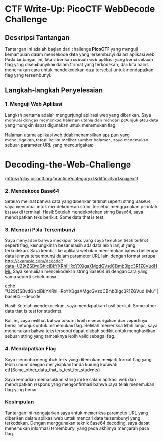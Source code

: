 # CTF Write-Up: PicoCTF WebDecode Challenge

## Deskripsi Tantangan
Tantangan ini adalah bagian dari challenge **PicoCTF**  yang menguji kemampuan dalam mendekode data yang tersembunyi dalam aplikasi web. Pada tantangan ini, kita diberikan sebuah web aplikasi yang berisi sebuah flag yang disembunyikan dalam format yang terkodekan, dan kita harus menemukan cara untuk mendekodekan data tersebut untuk mendapatkan flag yang tersembunyi.

## Langkah-langkah Penyelesaian

### 1. **Menguji Web Aplikasi**
Langkah pertama adalah mengunjungi aplikasi web yang diberikan. Saya memulai dengan memeriksa halaman utama dan mencari petunjuk atau data yang mungkin dapat digunakan untuk menemukan flag.

Halaman utama aplikasi web tidak menampilkan apa pun yang mencurigakan, tetapi ketika melihat sumber halaman, saya menemukan sebuah parameter URL yang mencurigakan:

# Decoding-the-Web-Challenge
(https://play.picoctf.org/practice?category=1&difficulty=1&page=1)


### 2. **Mendekode Base64**
Setelah melihat bahwa data yang diberikan terlihat seperti string Base64, saya mencoba untuk mendekodekan string tersebut menggunakan perintah `base64` di terminal.
Hasil: Setelah mendekodekan string Base64, saya mendapatkan teks berikut: Some data that is test.

### 3. Mencari Pola Tersembunyi
Saya menyadari bahwa meskipun teks yang saya temukan tidak terlihat seperti flag, kemungkinan besar masih ada data lebih lanjut yang terkodekan. Saya kembali ke aplikasi web dan menemukan bahwa beberapa data lainnya tersembunyi dalam parameter URL lain, dengan format serupa: http://example.com/decode?data=U29tZSBvdGhlciBkYXRhIHRoYXQgaXMgdGVzdCBmb3Igc3R1ZGVudHMu
Saya kemudian mendekodekan string Base64 ini dengan cara yang sama seperti sebelumnya.

echo "U29tZSBvdGhlciBkYXRhIHRoYXQgaXMgdGVzdCBmb3Igc3R1ZGVudHMu" | base64 --decode

Hasil: Setelah mendekodekan, saya mendapatkan hasil berikut: Some other data that is test for students.

Kali ini, saya melihat bahwa teks ini lebih mencurigakan dan sepertinya berisi petunjuk untuk menemukan flag. Setelah memeriksa lebih lanjut, saya menemukan bahwa teks tersebut dapat diubah sedikit untuk menghasilkan sebuah string yang tampaknya lebih valid sebagai flag.

### 4. Mendapatkan Flag
Saya mencoba mengubah teks yang ditemukan menjadi format flag yang lebih umum dengan menyisipkan tanda kurung kurawal: ctf{Some_other_data_that_is_test_for_students}

Saya kemudian memasukkan string ini ke dalam aplikasi web dan mendapatkan respons yang mengonfirmasi bahwa saya telah menemukan flag yang benar.

### Kesimpulan
Tantangan ini mengajarkan saya untuk memeriksa parameter URL yang diberikan dalam aplikasi web untuk mencari data tersembunyi yang terkodekan. Dengan menggunakan teknik Base64 decoding, saya dapat menemukan informasi tersembunyi yang pada akhirnya mengarah pada flag.





   










